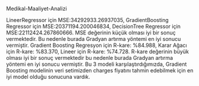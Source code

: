 Medikal-Maaliyet-Analizi

LineerRegressor için MSE:34292933.26937035, GradientBoosting Regressor için MSE:20371194.200046834, DecisionTree Regressor için
MSE:22112424.267860666. MSE değerinin küçük olması iyi bir sonuç vermektedir. Bu nedenle burada Gradyan artırma yöntemi en iyi 
sonucu vermiştir. Gradient Boosting Regresyon için R-kare: %84.988, Karar Ağacı için R-kare: %83.370,
Lineer için R-kare: %74.728. R-kare değerinin büyük olması iyi bir sonuç vermektedir bu nedenle burada 
Gradyan artırma yöntemi en iyi sonucu vermiştir. Bu 3 modeli karşılaştırdığımızda, Gradient Boosting modelinin veri setimizden 
charges fiyatını tahmin edebilmek için en iyi model olduğu sonucuna vardık.
